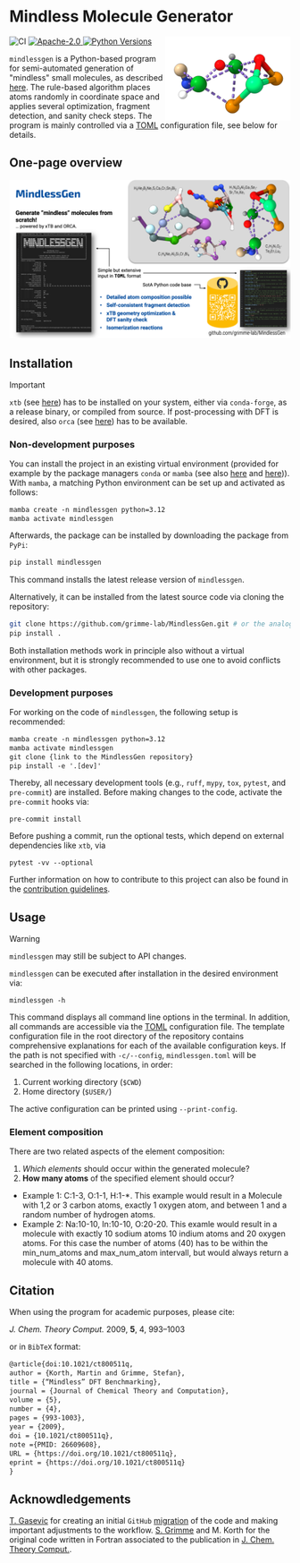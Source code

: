 # Mindless Molecule Generator

![CI](https://github.com/grimme-lab/MindlessGen/actions/workflows/ci.yml/badge.svg)
<a href="http://www.apache.org/licenses/LICENSE-2.0">
  <img src="https://img.shields.io/badge/License-Apache%202.0-orange.svg" alt="Apache-2.0"/>
</a>
<a href="https://img.shields.io/badge/Python-3.10%20|%203.11%20|%203.12-blue.svg">
  <img src="https://img.shields.io/badge/Python-3.10%20|%203.11|%203.12-blue.svg" alt="Python Versions"/>
</a>
<img align="right" src="assets/C1H2N1O2Te2Er1Lu2_89bd3e.png" height="150" />

`mindlessgen` is a Python-based program for semi-automated generation of "mindless" small molecules, as described [here](https://pubs.acs.org/doi/full/10.1021/ct800511q).
The rule-based algorithm places atoms randomly in coordinate space and applies several optimization, fragment detection, and sanity check steps.
The program is mainly controlled via a [TOML](https://github.com/grimme-lab/MindlessGen/blob/main/mindlessgen.toml) configuration file, see below for details.

## One-page overview

![One-pager overview](assets/MindlessGen_SingleSlide.png)

## Installation

> [!IMPORTANT]
> `xtb` (see [here](https://github.com/grimme-lab/xtb)) has to be installed on your system, either via `conda-forge`, as a release binary, or compiled from source.
If post-processing with DFT is desired, also `orca` (see [here](https://www.faccts.de/docs/orca/6.0/manual/index.html)) has to be available.

### Non-development purposes

You can install the project in an existing virtual environment (provided for example by the package managers `conda` or `mamba` (see also [here](https://github.com/conda-forge/miniforge) and [here](https://conda.io/projects/conda/en/latest/user-guide/getting-started.html))).
With `mamba`, a matching Python environment can be set up and activated as follows:
```
mamba create -n mindlessgen python=3.12
mamba activate mindlessgen
```

Afterwards, the package can be installed by downloading the package from `PyPi`:
```bash
pip install mindlessgen
```
This command installs the latest release version of `mindlessgen`.

Alternatively, it can be installed from the latest source code via cloning the repository:
```bash
git clone https://github.com/grimme-lab/MindlessGen.git # or the analogous SSH link
pip install .
```

Both installation methods work in principle also without a virtual environment, but it is strongly recommended to use one to avoid conflicts with other packages.

### Development purposes

For working on the code of `mindlessgen`, the following setup is recommended:
```
mamba create -n mindlessgen python=3.12
mamba activate mindlessgen
git clone {link to the MindlessGen repository}
pip install -e '.[dev]'
```
Thereby, all necessary development tools (e.g., `ruff`, `mypy`, `tox`, `pytest`, and `pre-commit`) are installed.
Before making changes to the code, activate the `pre-commit` hooks via:
```
pre-commit install
```
Before pushing a commit, run the optional tests, which depend on external dependencies like `xtb`, via
```
pytest -vv --optional
```
Further information on how to contribute to this project can also be found in the [contribution guidelines](https://github.com/grimme-lab/MindlessGen/blob/main/CONTRIBUTING.md).

## Usage

> [!WARNING]
> `mindlessgen` may still be subject to API changes.

`mindlessgen` can be executed after installation in the desired environment via:
```
mindlessgen -h
```
This command displays all command line options in the terminal.
In addition, all commands are accessible via the [TOML](https://github.com/grimme-lab/MindlessGen/blob/main/mindlessgen.toml) configuration file.
The template configuration file in the root directory of the repository contains comprehensive explanations for each of the available configuration keys.
If the path is not specified with `-c/--config`, `mindlessgen.toml` will be searched in the following locations, in order:
1. Current working directory (`$CWD`)
2. Home directory (`$USER/`)

The active configuration can be printed using `--print-config`.

### Element composition
There are two related aspects of the element composition:
1. _Which elements_ should occur within the generated molecule?
2. **How many atoms** of the specified element should occur?
- Example 1: C:1-3, O:1-1, H:1-*. This example would result in a Molecule with 1,2 or 3 carbon atoms, exactly 1 oxygen atom, and between 1 and a random number of hydrogen atoms.
- Example 2: Na:10-10, In:10-10, O:20-20. This examle would result in a molecule with exactly 10 sodium atoms 10 indium atoms and 20 oxygen atoms. For this case the number of atoms (40) has to be within the min_num_atoms and max_num_atom intervall, but would always return a molecule with 40 atoms.

## Citation

When using the program for academic purposes, please cite:

_J. Chem. Theory Comput._ 2009, **5**, 4, 993–1003

or in `BibTeX` format:
```
@article{doi:10.1021/ct800511q,
author = {Korth, Martin and Grimme, Stefan},
title = {“Mindless” DFT Benchmarking},
journal = {Journal of Chemical Theory and Computation},
volume = {5},
number = {4},
pages = {993-1003},
year = {2009},
doi = {10.1021/ct800511q},
note ={PMID: 26609608},
URL = {https://doi.org/10.1021/ct800511q},
eprint = {https://doi.org/10.1021/ct800511q}
}
```

## Acknowdledgements

[T. Gasevic](https://github.com/gasevic) for creating an initial `GitHub` [migration](https://github.com/gasevic/mlmgen) of the code and making important adjustments to the workflow.
[S. Grimme](https://www.chemie.uni-bonn.de/grimme/de/grimme) and M. Korth for the original code written in Fortran associated to the publication in [J. Chem. Theory Comput.](https://pubs.acs.org/doi/full/10.1021/ct800511q).
